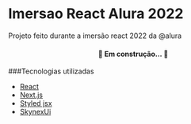 # <h1>Imersao React Alura 2022</h1>

<p>Projeto feito durante a imersão react 2022 da @alura</p>


<h4 align="center"> 
	🚧 Em construção...  🚧
</h4>

###Tecnologias utilizadas
- [React](https://pt-br.reactjs.org/)
- [Next.js](https://nextjs.org/)
- [Styled jsx](https://github.com/vercel/styled-jsx)
- [SkynexUi](https://storybook.skynexui.dev/?path=/story/introduction--page)

